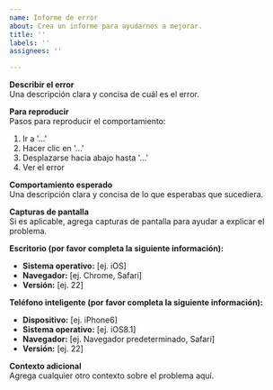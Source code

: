 ```yaml
---
name: Informe de error
about: Crea un informe para ayudarnos a mejorar.
title: ''
labels: ''
assignees: ''

---
```


**Describir el error**  
Una descripción clara y concisa de cuál es el error.

**Para reproducir**  
Pasos para reproducir el comportamiento:  
1. Ir a '...'
2. Hacer clic en '...'
3. Desplazarse hacia abajo hasta '...'
4. Ver el error

**Comportamiento esperado**  
Una descripción clara y concisa de lo que esperabas que sucediera.

**Capturas de pantalla**  
Si es aplicable, agrega capturas de pantalla para ayudar a explicar el problema.

**Escritorio (por favor completa la siguiente información):**  
- **Sistema operativo:** [ej. iOS]  
- **Navegador:** [ej. Chrome, Safari]  
- **Versión:** [ej. 22]  

**Teléfono inteligente (por favor completa la siguiente información):**  
- **Dispositivo:** [ej. iPhone6]  
- **Sistema operativo:** [ej. iOS8.1]  
- **Navegador:** [ej. Navegador predeterminado, Safari]  
- **Versión:** [ej. 22]  

**Contexto adicional**  
Agrega cualquier otro contexto sobre el problema aquí.

